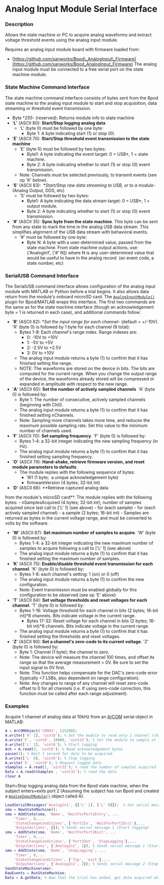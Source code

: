 # Analog Input Module Serial Interface

### Description

Allows the state machine or PC to acquire analog waveforms and extract voltage threshold events using the analog input module.

Requires an analog input module board with firmware loaded from:
- [https://github.com/sanworks/Bpod\_AnalogInput\_Firmware](https://github.com/sanworks/Bpod_AnalogInput_Firmware)
The analog input module must be connected to a free serial port on the state machine module.

### State Machine Command Interface

The state machine command interface consists of bytes sent from the Bpod state machine to the analog input module to start and stop acquisition, data streaming or threshold event transmission.

- Byte **255*- (reserved): Returns module info to state machine
- '**L**' (ASCII 80): **Start/Stop logging analog data**
    - 'L' (byte 0) must be followed by one byte:
        - Byte 1: A byte indicating start (1) or stop (0). 
- '**E**' (ASCII 70): **Start/Stop threshold event transmission to the state machine**
    - 'E' (byte 0) must be followed by two bytes:
        - Byte1: A byte indicating the event target: 0 = USB\*, 1 = state machine.
        - Byte 2: A byte indicating whether to start (1) or stop (0) event transmission.
    - Note: Channels must be selected previously, to transmit events (see op 'K' below).
- '**S**' (ASCII 83):  **Start/Stop raw data streaming to USB, or to a module*- (Analog Output, DDS, etc)
    - 'S' must be followed by two bytes:
        - Byte1: A byte indicating the data stream target: 0 = USB\*, 1 = output module.
        - Byte 2: A byte indicating whether to start (1) or stop (0) event transmission.
- '**#**' (ASCII 35): **Sync byte from the state machine**. This byte can be sent from any state to mark the time in the analog USB data stream. This simplifies alignment of the USB data stream with behavioral events. 
    - '#' must be followed by one byte:
        - Byte N: A byte with a user-determined value, passed from the state machine. From state machine output actions, use: {'AnalogIn1', ['#' N]} where N is any user-determined value that would be useful to have in the analog record  (an event code, a state number, etc)

### SerialUSB Command Interface

The SerialUSB command interface allows configuration of the analog input module with MATLAB or Python before a trial begins. It also allows data return from the module's onboard microSD card. The [`AnalogInputModule()`](../module-documentation//analog-input-module.md) plugin for Bpod/MATLAB wraps this interface. The first two commands are the same as for the state machine interface (though an acknowledgement byte = 1 is returned in each case), and additional commands follow:

- '**R**' (ASCII 82): **Set the input range for each channel*- (default = +/-10V). 'R' (byte 0) is followed by 1 byte for each channel (8 total):
    - Bytes 1-8: Each channel's range index. Range indexes are:
        - 0: -10V to +10V
        - 1: -5V to +5V
        - 2: -2.5V to +2.5V
        - 3: 0V to +10V
    - The analog input module returns a byte (1) to confirm that it has finished setting the range.
    - NOTE: The waveforms are stored on the device in bits. The bits are computed for the current range. When you change the output range of the device, the waveforms already stored will be compressed or expanded in amplitude with respect to the new range. 
- '**A**' (ASCII 65): **Set the number of actively sampled channels**  'A' (byte 0) is followed by:
    - Byte 1: The number of consecutive, actively sampled channels (beginning with Ch0).
    - The analog input module returns a byte (1) to confirm that it has finished setting nChannels.
    - Note: Sampling more channels takes more time, and reduces the maximum possible sampling rate. Set this value to the minimum number of channels used.
- '**F**' (ASCII 70): **Set sampling frequency**. 'F' (byte 0) is followed by:
    - Bytes 1-4: a 32-bit integer indicating the new sampling frequency (in Hz).
    - The analog input module returns a byte (1) to confirm that it has finished setting sampling frequency.
- '**O**' (ASCII 79): **Hand-shake, retrieve firmware version, and reset module parameters to defaults**.
    - The module replies with the following sequence of bytes:
        - 161 (1 byte;  a unique acknowledgement byte)
        - firmwareVersion (4 bytes; 32-bit int)
- '**D**' (ASCII 68): **Retrieve captured analog data

 from the module's microSD card**. The module replies with the following bytes:
    - nSamplesAcquired (4 bytes; 32-bit int); number of samples acquired since last call to ['L' 1] (see above)
    - for (each sample)
        - for (each actively sampled channel)
            - a sample (2 bytes; 16-bit int)
    - Samples are returned as bytes in the current voltage range, and must be converted to volts by the software.
- '**W**' (ASCII 87): **Set maximum number of samples to acquire**. 'W' (byte 0) is followed by:
    - Bytes 1-4: a 32-bit integer indicating the new maximum number of samples to acquire following a call to ['L' 1] (see above)
    - The analog input module returns a byte (1) to confirm that it has finished setting the maximum number of samples.
- '**K**' (ASCII 75): **Enable/disable threshold event transmission for each channel**. 'K' (byte 0) is followed by:
    - Bytes 1-8: each channel's setting: 1 (on) or 0 (off)
    - The analog input module returns a byte (1) to confirm the new configuration.
    - Note: Event transmission must be enabled globally for this configuration to be observed (see op 'E' above)
- '**T**' (ASCII 84): **Set voltage thresholds and reset voltages for each channel**. 'T' (byte 0) is followed by:
    - Bytes 1-16: Voltage threshold for each channel in bits (2 bytes; 16-bit int)\*8 channels. Bits indicate voltage in the current range.
        - Bytes 17-32: Reset voltage for each channel in bits (2 bytes; 16-bit int)\*8 channels. Bits indicate voltage in the current range.
    - The analog input module returns a byte (1) to confirm that it has finished setting the thresholds and reset voltages.
- '**Z**' (ASCII 90): **Set a channel's zero-code to its current voltage**. 'Z' (byte 0) is followed by:
    - Byte 1: Channel (1 byte); the channel to zero.
    - Note: The device will measure the channel 100 times, and offset its range so that the average measurement = 0V. Be sure to set the input signal to 0V first.
    - Note: This function helps compensate for the DAC's zero-code error (typically <7 LSBs, also dependent on range configuration).
    - Note: Any changes to range of any channel will reset zero-code offset to 0 for all channels (i.e. If using zero-code correction, this function must be called after each range adjustment).

### Examples

Acquire 1 channel of analog data at 10kHz from an [ArCOM](http://sites.google.com/site/sanworksdocs/arcom) serial object in MATLAB: 

```matlab
A = ArCOMObject('COM43', 115200);
A.write(['A' 1], 'uint8'); % Set the module to read only 1 channel (channel 1)
A.write('F', 'uint8', 10000, 'uint32'); % Set the module to sample at 10kHz
A.write(['L' 1], 'uint8'); % Start logging
Ack = A.read(3, 'uint8'); % Read acknowledgement bytes
pause(1); % Wait 1 second for data to be acquired
A.write(['L' 0], 'uint8'); % Stop logging
A.write('D', 'uint8'); % Request logged data
nSamples = A.read(1, 'uint32'); % read the number of samples acquired
Data = A.read(nSamples , 'uint32'); % read the data
clear A
```

Start+Stop logging analog data from the Bpod state machine, when the subject enters+exits port 2 (Assuming the subject has run Bpod and created a [`AnalogInputModule()`](../module-documentation//analog-input-module.md) object called A).

```matlab
LoadSerialMessages('AnalogIn1', {['L' 1], ['L' 0]});  % Set serial messages 1+2 to start+stop logging
sma = NewStateMachine();
sma = AddState(sma, 'Name', 'WaitForPort2Entry', ...
    'Timer', 0,...
    'StateChangeConditions', {'Port2In', 'WaitForPort2Exit'},...
    'OutputActions', {}); % Sends serial message 1 (Start logging)
sma = AddState(sma, 'Name', 'WaitForPort2Exit', ...
    'Timer', 0,...
    'StateChangeConditions', {'Port2Out', 'StopLogging'},...
    'OutputActions', {'AnalogIn1', 1}); % Sends serial message 1 (Start logging)
sma = AddState(sma, 'Name', 'StopLogging', ...
    'Timer', 0,...
    'StateChangeConditions', {'Tup', 'exit'},...
    'OutputActions', {'AnalogIn1', 2}); % Sends serial message 2 (Stop logging)
SendStateMachine(sma);
RawEvents = RunStateMachine;
Data = A.getData; % Now that the trial has ended, get data acquired while the subject was in the port
```
